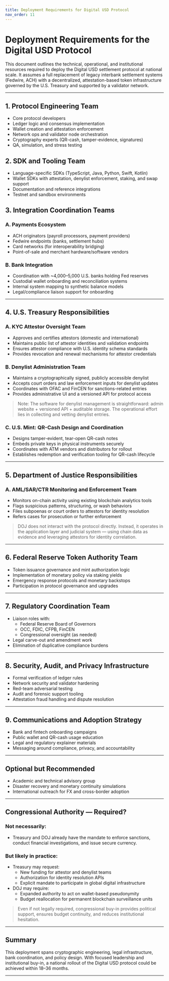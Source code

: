 ```yaml
---
title: Deployment Requirements for Digital USD Protocol
nav_order: 11
---
```


# Deployment Requirements for the Digital USD Protocol

This document outlines the technical, operational, and institutional resources required to deploy the Digital USD settlement protocol at national scale. It assumes a full replacement of legacy interbank settlement systems (Fedwire, ACH) with a decentralized, attestation-based token infrastructure governed by the U.S. Treasury and supported by a validator network.

---

## 1. Protocol Engineering Team
- Core protocol developers
- Ledger logic and consensus implementation
- Wallet creation and attestation enforcement
- Network ops and validator node orchestration
- Cryptography experts (QR-cash, tamper-evidence, signatures)
- QA, simulation, and stress testing

## 2. SDK and Tooling Team
- Language-specific SDKs (TypeScript, Java, Python, Swift, Kotlin)
- Wallet SDKs with attestation, denylist enforcement, staking, and swap support
- Documentation and reference integrations
- Testnet and sandbox environments

## 3. Integration Coordination Teams

### A. Payments Ecosystem
- ACH originators (payroll processors, payment providers)
- Fedwire endpoints (banks, settlement hubs)
- Card networks (for interoperability bridging)
- Point-of-sale and merchant hardware/software vendors

### B. Bank Integration
- Coordination with ~4,000–5,000 U.S. banks holding Fed reserves
- Custodial wallet onboarding and reconciliation systems
- Internal system mapping to synthetic balance models
- Legal/compliance liaison support for onboarding

---

## 4. U.S. Treasury Responsibilities

### A. KYC Attestor Oversight Team
- Approves and certifies attestors (domestic and international)
- Maintains public list of attestor identities and validation endpoints
- Ensures attestor compliance with U.S. identity schema standards
- Provides revocation and renewal mechanisms for attestor credentials

### B. Denylist Administration Team
- Maintains a cryptographically signed, publicly accessible denylist
- Accepts court orders and law enforcement inputs for denylist updates
- Coordinates with OFAC and FinCEN for sanctions-related entries
- Provides administrative UI and a versioned API for protocol access

> Note: The software for denylist management is straightforward: admin website + versioned API + auditable storage. The operational effort lies in collecting and vetting denylist entries.

### C. U.S. Mint: QR-Cash Design and Coordination
- Designs tamper-evident, tear-open QR-cash notes
- Embeds private keys in physical instruments securely
- Coordinates with ATM vendors and distributors for rollout
- Establishes redemption and verification tooling for QR-cash lifecycle

---

## 5. Department of Justice Responsibilities

### A. AML/SAR/CTR Monitoring and Enforcement Team
- Monitors on-chain activity using existing blockchain analytics tools
- Flags suspicious patterns, structuring, or wash behaviors
- Files subpoenas or court orders to attestors for identity resolution
- Refers cases for prosecution or further enforcement

> DOJ does not interact with the protocol directly. Instead, it operates in the application layer and judicial system — using chain data as evidence and leveraging attestors for identity correlation.

---

## 6. Federal Reserve Token Authority Team
- Token issuance governance and mint authorization logic
- Implementation of monetary policy via staking yields
- Emergency response protocols and monetary backstops
- Participation in protocol governance and upgrades

---

## 7. Regulatory Coordination Team
- Liaison roles with:
  - Federal Reserve Board of Governors
  - OCC, FDIC, CFPB, FinCEN
  - Congressional oversight (as needed)
- Legal carve-out and amendment work
- Elimination of duplicative compliance burdens

---

## 8. Security, Audit, and Privacy Infrastructure
- Formal verification of ledger rules
- Network security and validator hardening
- Red-team adversarial testing
- Audit and forensic support tooling
- Attestation fraud handling and dispute resolution

---

## 9. Communications and Adoption Strategy
- Bank and fintech onboarding campaigns
- Public wallet and QR-cash usage education
- Legal and regulatory explainer materials
- Messaging around compliance, privacy, and accountability

---

## Optional but Recommended
- Academic and technical advisory group
- Disaster recovery and monetary continuity simulations
- International outreach for FX and cross-border adoption

---

## Congressional Authority — Required?

### Not necessarily:
- Treasury and DOJ already have the mandate to enforce sanctions, conduct financial investigations, and issue secure currency.

### But likely in practice:
- Treasury may request:
  - New funding for attestor and denylist teams
  - Authorization for identity resolution APIs
  - Explicit mandate to participate in global digital infrastructure
- DOJ may require:
  - Expanded authority to act on wallet-based pseudonymity
  - Budget reallocation for permanent blockchain surveillance units

> Even if not legally required, congressional buy-in provides political support, ensures budget continuity, and reduces institutional hesitation.

---

## Summary

This deployment spans cryptographic engineering, legal infrastructure, bank coordination, and policy design. With focused leadership and institutional buy-in, a national rollout of the Digital USD protocol could be achieved within 18–36 months.

---
